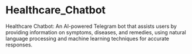 # Healthcare_Chatbot
Healthcare Chatbot: An AI-powered Telegram bot that assists users by providing information on symptoms, diseases, and remedies, using natural language processing and machine learning techniques for accurate responses.
